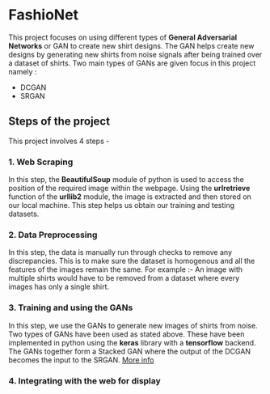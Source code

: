 # FashioNet
This project focuses on using different types of **General Adversarial Networks** or GAN to create new shirt designs. The GAN helps create new designs by generating new shirts from noise signals after being trained over a dataset of shirts. Two main types of GANs are given focus in this project namely :
- DCGAN
- SRGAN

## Steps of the project
This project involves 4 steps -

### 1. Web Scraping
In this step, the **BeautifulSoup** module of python is used to access the position of the required image within the webpage. Using the **urlretrieve** function of the **urllib2** module, the image is extracted and then stored on our local machine. This step helps us obtain our training and testing datasets.

### 2. Data Preprocessing
In this step, the data is manually run through checks to remove any discrepancies. This is to make sure the dataset is homogenous and all the features of the images remain the same. For example :- An image with multiple shirts would have to be removed from a dataset where every images has only a single shirt.

### 3. Training and using the GANs
In this step, we use the GANs to generate new images of shirts from noise. Two types of GANs have been used as stated above. These have been implemented in python using the **keras** library with a **tensorflow** backend. The GANs together form a Stacked GAN where the output of the DCGAN becomes the input to the SRGAN.
[More info](./Backend)

### 4. Integrating with the web for display
